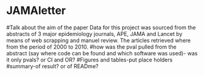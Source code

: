 # JAMAletter
#Talk about the aim of the paper
Data for this project was sourced from the abstracts of 3 major epidemiology journals, APE, JAMA and Lancet by means of web scrapping and manuel review. The articles retrieved where from the period of 2000 to 2010.
#how was the pval pulled from the abstract (say where code can be found and which software was used)- was it only pvals? or CI and OR?
#Figures and tables-put place holders
#summary-of result? or of READme?
